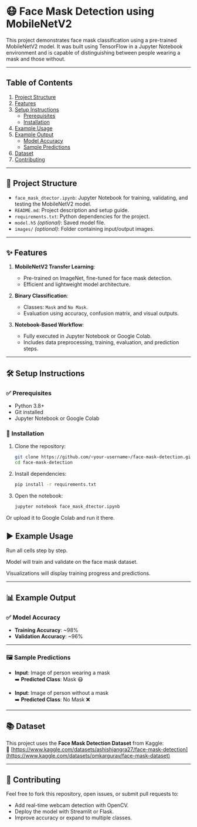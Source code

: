 # 😷 Face Mask Detection using MobileNetV2

This project demonstrates face mask classification using a pre-trained MobileNetV2 model. It was built using TensorFlow in a Jupyter Notebook environment and is capable of distinguishing between people wearing a mask and those without.

---

## Table of Contents
1. [Project Structure](#project-structure)
2. [Features](#features)
3. [Setup Instructions](#setup-instructions)
    - [Prerequisites](#prerequisites)
    - [Installation](#installation)
4. [Example Usage](#example-usage)
5. [Example Output](#example-output)
    - [Model Accuracy](#model-accuracy)
    - [Sample Predictions](#sample-predictions)
6. [Dataset](#dataset)
7. [Contributing](#contributing)

---

## 📁 Project Structure

- `face_mask_dtector.ipynb`: Jupyter Notebook for training, validating, and testing the MobileNetV2 model.
- `README.md`: Project description and setup guide.
- `requirements.txt`: Python dependencies for the project.
- `model.h5` *(optional)*: Saved model file.
- `images/` *(optional)*: Folder containing input/output images.

---

## ✨ Features

1. **MobileNetV2 Transfer Learning**:
   - Pre-trained on ImageNet, fine-tuned for face mask detection.
   - Efficient and lightweight model architecture.

2. **Binary Classification**:
   - Classes: `Mask` and `No Mask`.
   - Evaluation using accuracy, confusion matrix, and visual outputs.

3. **Notebook-Based Workflow**:
   - Fully executed in Jupyter Notebook or Google Colab.
   - Includes data preprocessing, training, evaluation, and prediction steps.

---

## 🛠️ Setup Instructions

### ✅ Prerequisites

- Python 3.8+
- Git installed
- Jupyter Notebook or Google Colab

### 🧩 Installation

1. Clone the repository:
   ```bash
   git clone https://github.com/<your-username>/face-mask-detection.git
   cd face-mask-detection

2. Install dependencies:
    ```bash
   pip install -r requirements.txt
3. Open the notebook:
   ```bash
   jupyter notebook face_mask_dtector.ipynb
Or upload it to Google Colab and run it there.


## ▶️ Example Usage
Run all cells step by step.

Model will train and validate on the face mask dataset.

Visualizations will display training progress and predictions.

---

## 📊 Example Output

### ✅ Model Accuracy
- **Training Accuracy**: ~98%  
- **Validation Accuracy**: ~96%

---

### 🖼️ Sample Predictions
- **Input**: Image of person wearing a mask  
  ➡️ **Predicted Class**: Mask 😷

- **Input**: Image of person without a mask  
  ➡️ **Predicted Class**: No Mask ❌

---

## 📚 Dataset

This project uses the **Face Mask Detection Dataset** from Kaggle:  
🔗 [https://www.kaggle.com/datasets/ashishjangra27/face-mask-detection](https://www.kaggle.com/datasets/omkargurav/face-mask-dataset)

---

## 🤝 Contributing

Feel free to fork this repository, open issues, or submit pull requests to:

- Add real-time webcam detection with OpenCV.
- Deploy the model with Streamlit or Flask.
- Improve accuracy or expand to multiple classes.
